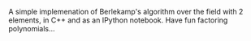 A simple implemenation of Berlekamp's algorithm over the field with 2 elements, in C++ and as an IPython notebook.  Have fun factoring polynomials...